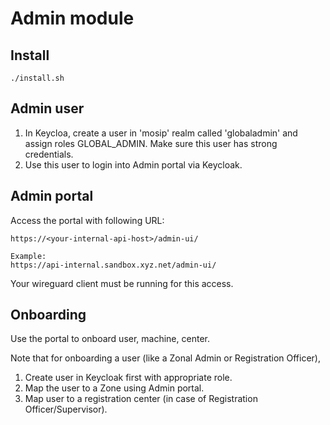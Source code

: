 # Admin module

## Install
```
./install.sh
```
## Admin user
1. In Keycloa, create a user in 'mosip' realm called 'globaladmin' and assign roles GLOBAL_ADMIN.  Make sure this user has strong credentials.
1. Use this user to login into Admin portal via Keycloak.

## Admin portal
Access the portal with following URL:
```
https://<your-internal-api-host>/admin-ui/

Example:
https://api-internal.sandbox.xyz.net/admin-ui/
```
Your wireguard client must be running for this access.

## Onboarding
Use the portal to onboard user, machine, center.

Note that for onboarding a user (like a Zonal Admin or Registration Officer),
1. Create user in Keycloak first with appropriate role. 
1. Map the user to a Zone using Admin portal.
1. Map user to a registration center (in case of Registration Officer/Supervisor).

